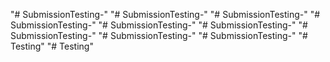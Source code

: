 "# SubmissionTesting-" 
"# SubmissionTesting-" 
"# SubmissionTesting-" 
"# SubmissionTesting-" 
"# SubmissionTesting-" 
"# SubmissionTesting-" 
"# SubmissionTesting-" 
"# SubmissionTesting-" 
"# SubmissionTesting-" 
"# Testing" 
"# Testing" 
